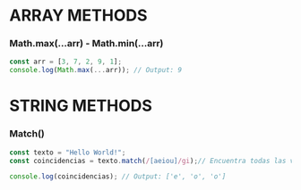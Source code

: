 # ARRAY METHODS

### Math.max(...arr) - Math.min(...arr)


```javascript
const arr = [3, 7, 2, 9, 1];
console.log(Math.max(...arr)); // Output: 9
```


# STRING METHODS

### Match()

```javascript
const texto = "Hello World!";
const coincidencias = texto.match(/[aeiou]/gi);// Encuentra todas las vocales, 'i' para coincidencias sin distinguir mayúsculas y minúsculas, 'g' para buscar todas las ocurrencias, '^' para negar /[^a-t] (devuelve todas las coindidencias que no sean letras de la 'a' a la 't').

console.log(coincidencias); // Output: ['e', 'o', 'o']
```